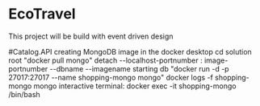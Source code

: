 # EcoTravel
This project will be build with event driven design

#Catalog.API
creating MongoDB image in the docker desktop 
cd solution root "docker pull mongo"
detach --localhost-portnumber : image-portnumber  --dbname --imagename
starting db "docker run -d -p 27017:27017  --name shopping-mongo mongo"
docker logs -f shopping-mongo
mongo interactive terminal: docker exec -it shopping-mongo /bin/bash
